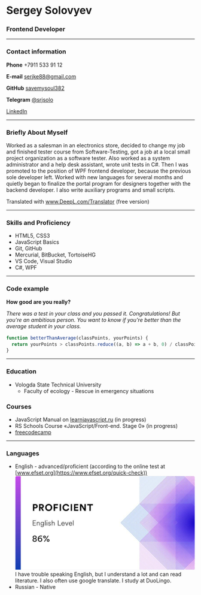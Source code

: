 # Sergey Solovyev

### Frontend Developer

---

### Contact information

**Phone** +7911 533 91 12

**E-mail** serjke88@gmail.com

**GitHub** [savemysoul382](https://github.com/savemysoul382/)

**Telegram** [@srjsolo](https://t.me/srjsolo)

[LinkedIn](https://www.linkedin.com/in/sergey-solovyev-239014148/)

---

### Briefly About Myself

Worked as a salesman in an electronics store, decided to change my job and finished tester course from Software-Testing, got a job at a local small project organization as a software tester. Also worked as a system administrator and a help desk assistant, wrote unit tests in C#.
Then I was promoted to the position of WPF frontend developer, because the previous sole developer left. Worked with new languages for several months and quietly began to finalize the portal program for designers together with the backend developer. I also write auxiliary programs and small scripts.

Translated with www.DeepL.com/Translator (free version)

---

### Skills and Proficiency

- HTML5, CSS3
- JavaScript Basics
- Git, GitHub
- Mercurial, BitBucket, TortoiseHG
- VS Code, Visual Studio
- C#, WPF

---

### Code example

**How good are you really?**

*There was a test in your class and you passed it. Congratulations!
But you're an ambitious person. You want to know if you're better than the average student in your class.*

```javascript
function betterThanAverage(classPoints, yourPoints) {
  return yourPoints > classPoints.reduce((a, b) => a + b, 0) / classPoints.length;
}
```

---

### Education

- Vologda State Technical University
  - Faculty of ecology - Rescue in emergency situations

### Courses

- JavaScript Manual on [learnjavascript.ru](https://learn.javascript.ru/) (in progress)
- RS Schools Course «JavaScript/Front-end. Stage 0» (in progress)
- [freecodecamp](https://www.freecodecamp.org/)

---

### Languages

- English \- advanced/proficient (according to the online test at [www.efset.org](https://www.efset.org/quick-check))
  ![EFset Score](/images/efset-english-level.png)
  I have trouble speaking English, but I understand a lot and can read literature. I also often use google translate. I study at DuoLingo.
- Russian \- Native
